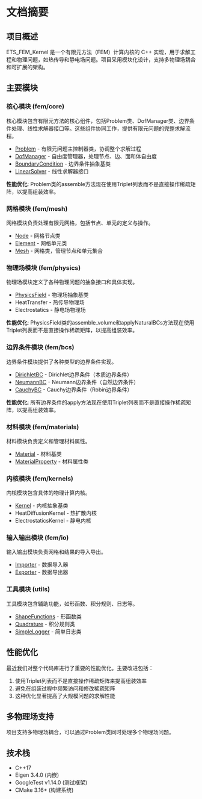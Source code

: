 # 文档摘要

## 项目概述

ETS_FEM_Kernel 是一个有限元方法（FEM）计算内核的 C++ 实现，用于求解工程和物理问题，如热传导和静电场问题。项目采用模块化设计，支持多物理场耦合和可扩展的架构。

## 主要模块

### 核心模块 (fem/core)

核心模块包含有限元方法的核心组件，包括Problem类、DofManager类、边界条件处理、线性求解器接口等。这些组件协同工作，提供有限元问题的完整求解流程。

- [Problem](fem/core/classes/Problem.md) - 有限元问题主控制器类，协调整个求解过程
- [DofManager](fem/core/classes/DofManager.md) - 自由度管理器，处理节点、边、面和体自由度
- [BoundaryCondition](fem/core/classes/BoundaryCondition.md) - 边界条件抽象基类
- [LinearSolver](fem/core/classes/LinearSolver.md) - 线性求解器接口

**性能优化**: Problem类的assemble方法现在使用Triplet列表而不是直接操作稀疏矩阵，以提高组装效率。

### 网格模块 (fem/mesh)

网格模块负责处理有限元网格，包括节点、单元的定义与操作。

- [Node](fem/mesh/classes/Node.md) - 网格节点类
- [Element](fem/mesh/classes/Element.md) - 网格单元类
- [Mesh](fem/mesh/classes/Mesh.md) - 网格类，管理节点和单元集合

### 物理场模块 (fem/physics)

物理场模块定义了各种物理问题的抽象接口和具体实现。

- [PhysicsField](fem/physics/classes/PhysicsField.md) - 物理场抽象基类
- HeatTransfer - 热传导物理场
- Electrostatics - 静电场物理场

**性能优化**: PhysicsField类的assemble_volume和applyNaturalBCs方法现在使用Triplet列表而不是直接操作稀疏矩阵，以提高组装效率。

### 边界条件模块 (fem/bcs)

边界条件模块提供了各种类型的边界条件实现。

- [DirichletBC](fem/bcs/classes/DirichletBC.md) - Dirichlet边界条件（本质边界条件）
- [NeumannBC](fem/bcs/classes/NeumannBC.md) - Neumann边界条件（自然边界条件）
- [CauchyBC](fem/bcs/classes/CauchyBC.md) - Cauchy边界条件（Robin边界条件）

**性能优化**: 所有边界条件的apply方法现在使用Triplet列表而不是直接操作稀疏矩阵，以提高组装效率。

### 材料模块 (fem/materials)

材料模块负责定义和管理材料属性。

- [Material](fem/materials/classes/Material.md) - 材料基类
- [MaterialProperty](fem/materials/classes/MaterialProperty.md) - 材料属性类

### 内核模块 (fem/kernels)

内核模块包含具体的物理计算内核。

- [Kernel](fem/kernels/classes/Kernel.md) - 内核抽象基类
- HeatDiffusionKernel - 热扩散内核
- ElectrostaticsKernel - 静电内核

### 输入输出模块 (fem/io)

输入输出模块负责网格和结果的导入导出。

- [Importer](fem/io/classes/Importer.md) - 数据导入器
- [Exporter](fem/io/classes/Exporter.md) - 数据导出器

### 工具模块 (utils)

工具模块包含辅助功能，如形函数、积分规则、日志等。

- [ShapeFunctions](utils/classes/ShapeFunctions.md) - 形函数类
- [Quadrature](utils/classes/Quadrature.md) - 积分规则类
- [SimpleLogger](utils/classes/SimpleLogger.md) - 简单日志类

## 性能优化

最近我们对整个代码库进行了重要的性能优化。主要改进包括：

1. 使用Triplet列表而不是直接操作稀疏矩阵来提高组装效率
2. 避免在组装过程中频繁访问和修改稀疏矩阵
3. 这种优化显著提高了大规模问题的求解性能

## 多物理场支持

项目支持多物理场耦合，可以通过Problem类同时处理多个物理场问题。

## 技术栈

- C++17
- Eigen 3.4.0 (内嵌)
- GoogleTest v1.14.0 (测试框架)
- CMake 3.16+ (构建系统)